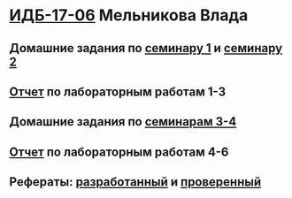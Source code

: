 #  [ИДБ-17-06](https://github.com/stankin/design-part-1/wiki/list-idb-17-06) Мельникова Влада

## Домашние задания по [семинару 1](https://github.com/stankin/design-part-1/wiki/sem1#Ма..) и [семинару 2](https://github.com/stankin/design-part-1/wiki/sem2#%D0%9D%D0%B8%D0%BA%D0%B8%D1%82%D0%B8%D0%BD-%D0%93%D0%B5%D0%BE%D1%80%D0%B3%D0%B8%D0%B9-%D0%9C%D0%B5%D0%BB%D1%8C%D0%BD%D0%B8%D0%BA%D0%BE%D0%B2%D0%B0-%D0%92%D0%BB%D0%B0%D0%B4%D0%B0)

## [Отчет](https://github.com/MelnikovaVV/vladavlada.github.io/wiki/%D0%9E%D1%82%D1%87%D0%B5%D1%82-%D0%BE-%D0%BB%D0%B0%D0%B1%D0%BE%D1%80%D0%B0%D1%82%D0%BE%D1%80%D0%BD%D1%8B%D1%85-%D1%80%D0%B0%D0%B1%D0%BE%D1%82%D0%B0%D1%85-%E2%84%961,-2,-3) по лабораторным работам 1-3

## Домашние задания по [семинарам 3-4](https://github.com/vivatgeorge/squad/wiki/%D0%9E%D1%82%D1%87%D0%B5%D1%82)

## [Отчет]() по лабораторным работам 4-6

## Рефераты: [разработанный]() и [проверенный]()
